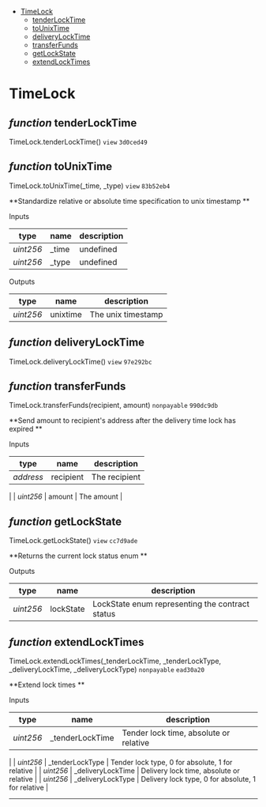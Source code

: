 * [TimeLock](#timelock)
  * [tenderLockTime](#function-tenderlocktime)
  * [toUnixTime](#function-tounixtime)
  * [deliveryLockTime](#function-deliverylocktime)
  * [transferFunds](#function-transferfunds)
  * [getLockState](#function-getlockstate)
  * [extendLockTimes](#function-extendlocktimes)

# TimeLock


## *function* tenderLockTime

TimeLock.tenderLockTime() `view` `3d0ced49`





## *function* toUnixTime

TimeLock.toUnixTime(_time, _type) `view` `83b52eb4`

**Standardize relative or absolute time specification to unix timestamp**


Inputs

| **type** | **name** | **description** |
|-|-|-|
| *uint256* | _time | undefined |
| *uint256* | _type | undefined |

Outputs

| **type** | **name** | **description** |
|-|-|-|
| *uint256* | unixtime | The unix timestamp |

## *function* deliveryLockTime

TimeLock.deliveryLockTime() `view` `97e292bc`





## *function* transferFunds

TimeLock.transferFunds(recipient, amount) `nonpayable` `990dc9db`

**Send amount to recipient's address after the delivery time lock has expired**


Inputs

| **type** | **name** | **description** |
|-|-|-|
| *address* | recipient | The recipient |
| *uint256* | amount | The amount |


## *function* getLockState

TimeLock.getLockState() `view` `cc7d9ade`

**Returns the current lock status enum**




Outputs

| **type** | **name** | **description** |
|-|-|-|
| *uint256* | lockState | LockState enum representing the contract status |

## *function* extendLockTimes

TimeLock.extendLockTimes(_tenderLockTime, _tenderLockType, _deliveryLockTime, _deliveryLockType) `nonpayable` `ead30a20`

**Extend lock times**


Inputs

| **type** | **name** | **description** |
|-|-|-|
| *uint256* | _tenderLockTime | Tender lock time, absolute or relative |
| *uint256* | _tenderLockType | Tender lock type, 0 for absolute, 1 for relative |
| *uint256* | _deliveryLockTime | Delivery lock time, absolute or relative |
| *uint256* | _deliveryLockType | Delivery lock type, 0 for absolute, 1 for relative |




---